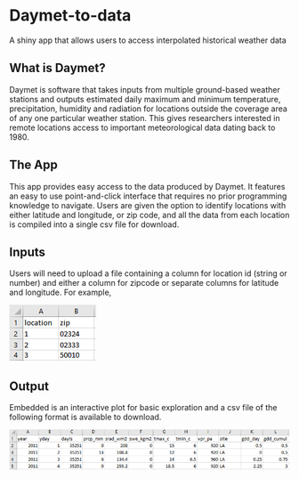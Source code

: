 # Daymet-to-data
A shiny app that allows users to access interpolated historical weather data

## What is Daymet?

Daymet is software that takes inputs from multiple ground-based weather stations and outputs estimated daily maximum and minimum temperature, precipitation, humidity and radiation for locations outside the coverage area of any one particular weather station. This gives researchers interested in remote locations access to important meteorological data dating back to 1980.

## The App
This app provides easy access to the data produced by Daymet. It features an easy to use point-and-click interface that requires no prior programming knowledge to navigate. Users are given the option to identify locations with either latitude and longitude, or zip code, and all the data from each location is compiled into a single csv file for download.

## Inputs

Users will need to upload a file containing a column for location id (string or number) and either a column for zipcode or separate columns for latitude and longitude. For example,


![alt text](./DaymetRShiny/www/header_zip.PNG "Description goes here")

## Output

Embedded is an interactive plot for basic exploration and a csv file of the following format is available to download.

![alt text](./DaymetRShiny/www/output.PNG "Description goes here")
  

